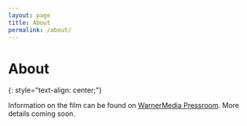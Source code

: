 ```yaml
---
layout: page
title: About
permalink: /about/
---
```


# **About**
{: style="text-align: center;"}

Information on the film can be found on [WarnerMedia Pressroom](https://pressroom.warnermedia.com/us/media-release/hbo-production-documentary-feature-about-y2k-scare-computer-glitch-threatened-end). More details coming soon.